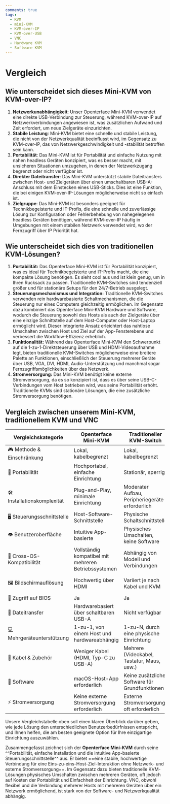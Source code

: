 ```yaml
---
comments: true
tags:
  - KVM
  - mini-KVM
  - KVM-over-IP
  - KVM-over-USB
  - VNC
  - Hardware KVM
  - Software KVM
---
```


# Vergleich

## **Wie unterscheidet sich dieses Mini-KVM von KVM-over-IP?**

1. **Netzwerkunabhängigkeit**: Unser Openterface Mini-KVM verwendet eine direkte USB-Verbindung zur Steuerung, während KVM-over-IP auf Netzwerkverbindungen angewiesen ist, was zusätzlichen Aufwand und Zeit erfordert, um neue Zielgeräte einzurichten.
2. **Stabile Leistung**: Mini-KVM bietet eine schnelle und stabile Leistung, die nicht von der Netzwerkqualität beeinflusst wird, im Gegensatz zu KVM-over-IP, das von Netzwerkgeschwindigkeit und -stabilität betroffen sein kann.
3. **Portabilität**: Das Mini-KVM ist für Portabilität und einfache Nutzung mit nahen headless Geräten konzipiert, was es besser macht, mit unsicheren Situationen umzugehen, in denen der Netzwerkzugang begrenzt oder nicht verfügbar ist.
4. **Direkter Dateitransfer**: Das Mini-KVM unterstützt stabile Dateitransfers zwischen Host- und Zielgeräten über einen umschaltbaren USB-A-Anschluss mit dem Einstecken eines USB-Sticks. Dies ist eine Funktion, die bei einigen KVM-over-IP-Lösungen möglicherweise nicht so einfach ist.
6. **Zielgruppe**: Das Mini-KVM ist besonders geeignet für Technikbegeisterte und IT-Profis, die eine schnelle und zuverlässige Lösung zur Konfiguration oder Fehlerbehebung von nahegelegenen headless Geräten benötigen, während KVM-over-IP häufig in Umgebungen mit einem stabilen Netzwerk verwendet wird, wo der Fernzugriff über IP Priorität hat.

## **Wie unterscheidet sich dies von traditionellen KVM-Lösungen?**

1. **Portabilität:** Das Openterface Mini-KVM ist für Portabilität konzipiert, was es ideal für Technikbegeisterte und IT-Profis macht, die eine kompakte Lösung benötigen. Es sieht cool aus und ist klein genug, um in Ihren Rucksack zu passen. Traditionelle KVM-Switches sind tendenziell größer und für stationäre Setups für den 24/7-Betrieb ausgelegt.
2. **Steuerungsmechanismus und Integration:** Traditionelle KVM-Switches verwenden rein hardwarebasierte Schaltmechanismen, die die Steuerung nur eines Computers gleichzeitig ermöglichen. Im Gegensatz dazu kombiniert das Openterface Mini-KVM Hardware und Software, wodurch die Steuerung sowohl des Hosts als auch der Zielgeräte über eine einzige Schnittstelle auf dem Host-Computer oder Host-Laptop ermöglicht wird. Dieser integrierte Ansatz erleichtert das nahtlose Umschalten zwischen Host und Ziel auf der App-Fensterebene und verbessert die Workflow-Effizienz erheblich.
3. **Funktionalität:** Während das Openterface Mini-KVM den Schwerpunkt auf die 1-zu-1-Direktsteuerung über USB und HDMI-Videoaufnahme legt, bieten traditionelle KVM-Switches möglicherweise eine breitere Palette an Funktionen, einschließlich der Steuerung mehrerer Geräte über USB, VGA, DVI, HDMI, Audio-Unterstützung und manchmal sogar Fernzugriffsmöglichkeiten über das Netzwerk.
4. **Stromversorgung:** Das Mini-KVM benötigt keine externe Stromversorgung, da es so konzipiert ist, dass es über seine USB-C-Verbindungen vom Host betrieben wird, was seine Portabilität erhöht. Traditionelle KVMs sind stationäre Lösungen, die eine zusätzliche Stromversorgung benötigen.

## **Vergleich zwischen unserem Mini-KVM, traditionellem KVM und VNC**

| Vergleichskategorie         | Openterface Mini-KVM                         | Traditioneller KVM-Switch                    | Traditionelles VNC                                 |
|-----------------------------|----------------------------------------------|----------------------------------------------|----------------------------------------------------|
| 🎮 Methode & Einschränkung  | Lokal, kabelbegrenzt                         | Lokal, kabelbegrenzt                         | Lokal/Remote, netzwerkbegrenzt                     |
| 🚀 Portabilität             | Hochportabel, einfache Einrichtung           | Stationär, sperrig                          | Softwarebasiert, nicht anwendbar                   |
| 🛠️ Installationskomplexität | Plug-and-Play, minimale Einrichtung          | Moderater Aufbau, Peripheriegeräte erforderlich | Netzwerk- und Softwareeinrichtung, komplex          |
| 🖥️ Steuerungsschnittstelle  | Host-Software-Schnittstelle                  | Physische Schaltschnittstelle                | Host-Software-Schnittstelle                        |
| 👁️ Benutzeroberfläche       | Intuitive App-basierte                       | Physisches Umschalten, keine Software        | Variable Software-Schnittstelle                    |
| 🔄 Cross-OS-Kompatibilität  | Vollständig kompatibel mit mehreren Betriebssystemen | Abhängig von Modell und Verbindungen        | Kompatible Software erforderlich                   |
| 🖼️ Bildschirmauflösung      | Hochwertig über HDMI                         | Variiert je nach Kabel und KVM               | Variiert je nach Software und Netzwerk             |
| 🔑 Zugriff auf BIOS         | Ja                                           | Ja                                           | Nein                                               |
| 📁 Dateitransfer            | Hardwarebasiert über schaltbaren USB-A       | Nicht verfügbar                             | Softwarebasiert, netzwerkabhängig                  |
| 💻 Mehrgeräteunterstützung  | 1-zu-1, von einem Host und hardwareabhängig  | 1-zu-N, durch eine physische Einrichtung     | N-zu-N, netzwerk- und softwareabhängig             |
| 🔌 Kabel & Zubehör          | Weniger Kabel (HDMI, Typ-C zu USB-A)         | Mehrere (Videokabel, Tastatur, Maus, usw.)   | Netzwerk erforderlich                              |
| 📱 Software                 | macOS-Host-App erforderlich                  | Keine zusätzliche Software für Grundfunktionen | Client-Software auf Host und Ziel erforderlich      |
| ⚡️ Stromversorgung           | Keine externe Stromversorgung erforderlich   | Externe Stromversorgung oft erforderlich     | Nicht anwendbar (softwarebasiert)                  |

Unsere Vergleichstabelle oben soll einen klaren Überblick darüber geben, wie jede Lösung den unterschiedlichen Benutzerbedürfnissen entspricht, und Ihnen helfen, die am besten geeignete Option für Ihre einzigartige Einrichtung auszuwählen.

Zusammengefasst zeichnet sich der **Openterface Mini-KVM** durch seine ^^Portabilität, einfache Installation und die intuitive App-basierte Steuerungsschnittstelle^^ aus. Er bietet ==eine stabile, hochwertige Verbindung für eine Eins-zu-eins-Host-Ziel-Interaktion ohne Netzwerk- und externe Stromversorgung==. Im Gegensatz dazu bieten traditionelle KVM-Lösungen physisches Umschalten zwischen mehreren Geräten, oft jedoch auf Kosten der Portabilität und Einfachheit der Einrichtung. VNC, obwohl flexibel und die Verbindung mehrerer Hosts mit mehreren Geräten über ein Netzwerk ermöglichend, ist stark von der Software- und Netzwerkqualität abhängig.
